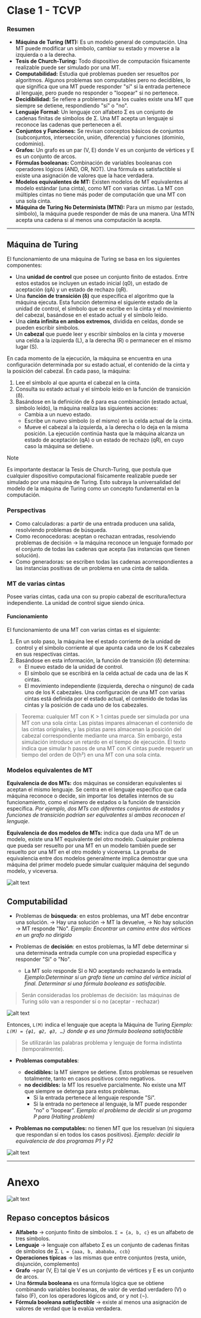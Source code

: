# Clase 1 - TCVP 

### Resumen

*   **Máquina de Turing (MT):** Es un modelo general de computación. Una MT puede modificar un símbolo, cambiar su estado y moverse a la izquierda o a la derecha.
*   **Tesis de Church-Turing:** Todo dispositivo de computación físicamente realizable puede ser simulado por una MT.
*   **Computabilidad:** Estudia qué problemas pueden ser resueltos por algoritmos. Algunos problemas son computables pero no decidibles, lo que significa que una MT puede responder "sí" si la entrada pertenece al lenguaje, pero puede no responder o "loopear" si no pertenece.
*   **Decidibilidad:**  Se refiere a problemas para los cuales existe una MT que siempre se detiene, respondiendo "sí" o "no".
*   **Lenguaje Formal:** Un lenguaje con alfabeto Σ es un conjunto de cadenas finitas de símbolos de Σ. Una MT acepta un lenguaje si reconoce las cadenas que pertenecen a él.
*   **Conjuntos y Funciones:** Se revisan conceptos básicos de conjuntos (subconjuntos, intersección, unión, diferencia) y funciones (dominio, codominio).
*   **Grafos:** Un grafo es un par (V, E) donde V es un conjunto de vértices y E es un conjunto de arcos.
*   **Fórmulas booleanas:** Combinación de variables booleanas con operadores lógicos (AND, OR, NOT). Una fórmula es satisfactible si existe una asignación de valores que la hace verdadera.
*   **Modelos equivalentes de MT:**  Existen modelos de MT equivalentes al modelo estándar (una cinta), como MT con varias cintas. La MT con múltiples cintas no tiene más poder de computación que una MT con una sola cinta.
*   **Máquina de Turing No Determinista (MTN):** Para un mismo par (estado, símbolo), la máquina puede responder de más de una manera. Una MTN acepta una cadena si al menos una computación la acepta.

---

## Máquina de Turing

El funcionamiento de una máquina de Turing se basa en los siguientes componentes:
- Una **unidad de control** que posee un conjunto finito de estados. Entre estos estados se incluyen un estado inicial (q0), un estado de aceptación (qA) y un estado de rechazo (qR).
- Una **función de transición (δ)** que especifica el algoritmo que la máquina ejecuta. Esta función determina el siguiente estado de la unidad de control, el símbolo que se escribe en la cinta y el movimiento del cabezal, basándose en el estado actual y el símbolo leído.
- Una **cinta infinita en ambos extremos**, dividida en celdas, donde se pueden escribir símbolos.
- Un **cabezal** que puede leer y escribir símbolos en la cinta y moverse una celda a la izquierda (L), a la derecha (R) o permanecer en el mismo lugar (S).

En cada momento de la ejecución, la máquina se encuentra en una configuración determinada por su estado actual, el contenido de la cinta y la posición del cabezal.
En cada paso, la máquina:
1. Lee el símbolo al que apunta el cabezal en la cinta.
2. Consulta su estado actual y el símbolo leído en la función de transición (δ).
3. Basándose en la definición de δ para esa combinación (estado actual, símbolo leído), la máquina realiza las siguientes acciones:
    - Cambia a un nuevo estado.
    - Escribe un nuevo símbolo (o el mismo) en la celda actual de la cinta.
    - Mueve el cabezal a la izquierda, a la derecha o lo deja en la misma posición.
La ejecución continúa hasta que la máquina alcanza un estado de aceptación (qA) o un estado de rechazo (qR), en cuyo caso la máquina se detiene.

> [!NOTE]
> Es importante destacar la Tesis de Church-Turing, que postula que cualquier dispositivo computacional físicamente realizable puede ser simulado por una máquina de Turing. Esto subraya la universalidad del modelo de la máquina de Turing como un concepto fundamental en la computación.

### Perspectivas
- Como calculadoras: a partir de una entrada producen una salida, resolviendo problemas de búsqueda. 
- Como reconocedoras: aceptan o rechazan entradas, resolviendo problemas de decisión ->  la máquina reconoce un lenguaje formado por el conjunto de todas las cadenas que acepta (las instancias que tienen solución). 
- Como generadoras: se escriben todas las cadenas acorrespondientes a las instancias positivas de un problema en una cinta de salida. 


### MT de varias cintas
Posee varias cintas, cada una con su propio cabezal de escritura/lectura independiente. La unidad de control sigue siendo única. 

#### Funcionamiento
El funcionamiento de una MT con varias cintas es el siguiente:
1. En un solo paso, la máquina lee el estado corriente de la unidad de control y el símbolo corriente al que apunta cada uno de los K cabezales en sus respectivas cintas.
2. Basándose en esta información, la función de transición (δ) determina:
    - El nuevo estado de la unidad de control.
    - El símbolo que se escribirá en la celda actual de cada una de las K cintas.
    - El movimiento independiente (izquierda, derecha o ninguno) de cada uno de los K cabezales.
Una configuración de una MT con varias cintas está definida por el estado actual, el contenido de todas las cintas y la posición de cada uno de los cabezales.

> Teorema: cualquier MT con K > 1 cintas puede ser simulada por una MT con una sola cinta: Las pistas impares almacenan el contenido de las cintas originales, y las pistas pares almacenan la posición del cabezal correspondiente mediante una marca. Sin embargo, esta simulación introduce un retardo en el tiempo de ejecución. El texto indica que simular h pasos de una MT con K cintas puede requerir un tiempo del orden de O(h²) en una MT con una sola cinta.

### Modelos equivalentes de MT 
**Equivalencia de dos MTs:** dos máquinas se consideran equivalentes si aceptan el mismo lenguaje. Se centra en el lenguaje específico que cada máquina reconoce o decide, sin importar los detalles internos de su funcionamiento, como el número de estados o la función de transición específica.  _Por ejemplo, dos MTs con diferentes conjuntos de estados y funciones de transición podrían ser equivalentes si ambas reconocen el lenguaje_.

**Equivalencia de dos modelos de MTs:** indica que dada una MT de un modelo, existe una MT equivalente del otro modelo. Cualquier problema que pueda ser resuelto por una MT en un modelo también puede ser resuelto por una MT en el otro modelo y viceversa. La prueba de equivalencia entre dos modelos generalmente implica demostrar que una máquina del primer modelo puede simular cualquier máquina del segundo modelo, y viceversa.

![alt text](image-2.png)

## Computabilidad 

- Problemas de **búsqueda**: en estos problemas, una MT debe encontrar una solución. 
    -> Hay una solución -> MT la devuelve,
    -> No hay solución -> MT responde "No".
    _Ejemplo: Encontrar un camino entre dos vértices en un grafo no dirigido_

- Problemas de **decisión**: en estos problemas, la MT debe determinar si una determinada entrada cumple con una propiedad específica y responder "Si" o "No". 
    - La MT solo responde SI o NO aceptando rechazando la entrada. 
    _Ejemplo:Determinar si un grafo tiene un camino del vértice inicial al final. Determinar si una fórmula booleana es satisfacible._

> Serán consideradas los problemas de decisión: las máquinas de Turing sólo van a responder sí o no (aceptar - rechazar)

![alt text](image.png)

Entonces, `L(M)` indica el lenguaje que acepta la Máquina de Turing 
_Ejemplo: `L(M) = {φ1, φ2, φ3, …}` donde φ es una fórmula booleana satisfactible_

> Se utilizarán las palabras problema y lenguaje de forma indistinta (temporalmente). 

- **Problemas computables**:
    - **decidibles:** la MT siempre se detiene.  Estos problemas se resuelven totalmente, tanto en casos positivos como negativos. 
    - **no decidibles:** la MT los resuelve parcialmente. No existe una MT que siempre se detenga para estos problemas. 
        - Si la entrada pertenece al lenguaje responde "Sí". 
        - Si la entrada no pertenece al lenguaje, la MT puede responder "no" o "loopear".
    _Ejemplo: el problema de decidir si un progama P para (Halting problem)_

- **Problemas no computables:** no tienen MT que los resuelvan (ni siquiera que respondan sí en todos los casos positivos). _Ejemplo: decidir la equivalencia de dos programas P1 y P2_

![alt text](image-1.png)


---

# Anexo

![alt text](image-3.png)

## Repaso conceptos básicos 

- **Alfabeto** -> conjunto finito de símbolos. `Ʃ = {a, b, c}` es un alfabeto de tres símbolos.
- **Lenguaje** -> lenguaje con alfabeto  Ʃ es un conjunto de cadenas finitas de símbolos de  Ʃ. `L = {aaa, b, abababa, ccb}`
- **Operaciones típicas** -> las mismas que entre conjuntos (resta, unión, disjunción, complemento) 
- **Grafo** ->par (V, E) tal qie V es un conjunto de vértices y E es un conjunto de arcos. 
- Una **fórmula booleana** es una fórmula lógica que se obtiene combinando variables booleanas, de valor de verdad verdadero (V) o falso (F), con los operadores lógicos and, or y not (¬).
- **Fórmula booleana _satisfactible_** -> existe al menos una asignación de valores de verdad que la evalúa verdadera. 

